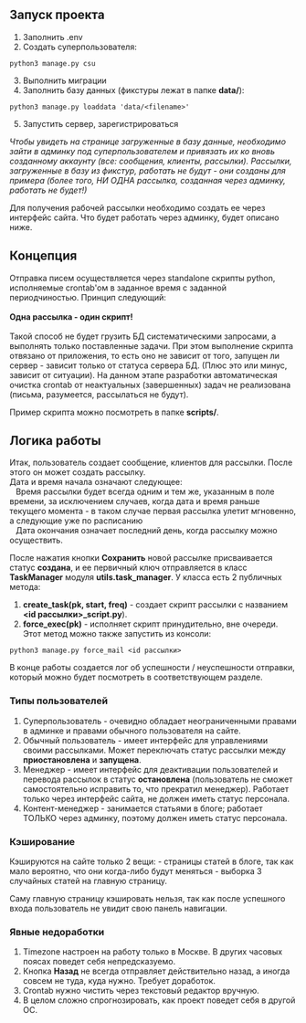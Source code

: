  ## Запуск проекта
 1. Заполнить .env
 2. Создать суперпользователя:
 ```
 python3 manage.py csu
 ```
 3. Выполнить миграции
 4. Заполнить базу данных (фикстуры лежат в папке **data/**):
 ```
 python3 manage.py loaddata 'data/<filename>'
 ```
 5. Запустить сервер, зарегистрироваться
 
 *Чтобы увидеть на странице загруженные в базу данные, необходимо зайти в админку под суперпользователем и привязать их ко вновь созданному аккаунту (все: сообщения, клиенты, рассылки).
 Рассылки, загруженные в базу из фикстур, работать не будут - они созданы для примера (более того, НИ ОДНА рассылка, созданная через админку, работать не будет!)*
 
 Для получения рабочей рассылки необходимо создать ее через интерфейс сайта.
 Что будет работать через админку, будет описано ниже.
 	
 ## Концепция
 
 Отправка писем осуществляется через standalone скрипты python, исполняемые crontab'ом в заданное время с заданной периодчиностью. Принцип следующий:<br><br> 
 **Одна рассылка - один скрипт!**<br><br>
 Такой способ не будет грузить БД систематическими запросами, а выполнять только поставленные задачи.
 При этом выполнение скрипта отвязано от приложения, то есть оно не зависит от того, запущен ли сервер - зависит только от статуса сервера БД. (Плюс это или минус, зависит от ситуации). 
 На данном этапе разработки автоматическая очистка crontab от неактуальных (завершенных) задач не реализована (письма, разумеется, рассылаться не будут). 
 
 Пример скрипта можно посмотреть в папке **scripts/**.
 
 ## Логика работы
 
 Итак, пользователь создает сообщение, клиентов для рассылки.
 После этого он может создать рассылку.<br>
 Дата и время начала означают следующее:<br>
 &ensp; Время рассылки будет всегда одним и тем же, указанным в поле времени, за исключением случаев, когда дата и время раньше текущего момента - в таком случае первая рассылка улетит мгновенно, а следующие уже по расписанию<br>
 &ensp; Дата окончания означает последний день, когда рассылку можно осуществить.
 
 После нажатия кнопки **Сохранить** новой рассылке присваивается статус **создана**, и ее первичный ключ отправляется в класс **TaskManager** модуля **utils.task_manager**.
 У класса есть 2 публичных метода:
 1. **create_task(pk, start, freq)** - создает скрипт рассылки с названием **<id рассылки>_script.py**).
 2. **force_exec(pk)** - исполняет скрипт принудительно, вне очереди. Этот метод можно также запустить из консоли:
 ```
 python3 manage.py force_mail <id рассылки>
 ```
 
 В конце работы создается лог об успешности / неуспешности отправки, который можно будет посмотреть в соответствующем разделе.
 
 ### Типы пользователей
 
 1. Суперпользователь - очевидно обладает неограниченными правами в админке и правами обычного пользователя на сайте.
 2. Обычный пользователь - имеет интерфейс для управлениями своими рассылками. Может переключать статус рассылки между **приостановлена** и **запущена**.
 3. Менеджер - имеет интерфейс для деактивации пользователей и перевода рассылок в статус **остановлена** (пользователь не сможет самостоятельно исправить то, что прекратил менеджер). Работает только через интерфейс сайта, не должен иметь статус персонала.
 4. Контент-менеджер - занимается статьями в блоге; работает ТОЛЬКО через админку, поэтому должен иметь статус персонала.
 
 ### Кэширование
 
 Кэшируются на сайте только 2 вещи:
 	- страницы статей в блоге, так как мало вероятно, что они когда-либо будут меняться
 	- выборка 3 случайных статей на главную страницу.
 	
 Саму главную страницу кэшировать нельзя, так как после успешного входа пользователь не увидит свою панель навигации.
 
 ### Явные недоработки

 1. Timezone настроен на работу только в Москве. В других часовых поясах поведет себя непредсказуемо.
 2. Кнопка **Назад** не всегда отправляет действительно назад, а иногда совсем не туда, куда нужно. Требует доработок.
 3. Crontab нужно чистить через текстовый редактор вручную. 
 4. В целом сложно спрогнозировать, как проект поведет себя в другой ОС. 